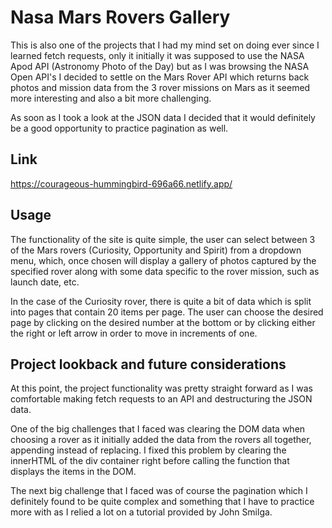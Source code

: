 # Nasa Mars Rovers Gallery

This is also one of the projects that I had my mind set on doing ever since I learned fetch requests, only it initially it was supposed to use the NASA Apod API (Astronomy Photo of the Day) but as I was browsing the NASA Open API's I decided to settle on the Mars Rover API which returns back photos and mission data from the 3 rover missions on Mars as it seemed more interesting and also a bit more challenging. 

As soon as I took a look at the JSON data I decided that it would definitely be a good opportunity to practice pagination as well.

## Link

https://courageous-hummingbird-696a66.netlify.app/

## Usage
 
The functionality of the site is quite simple, the user can select between 3 of the Mars rovers (Curiosity, Opportunity and Spirit) from a dropdown menu, which, once chosen will display a gallery of photos captured by the specified rover along with some data specific to the rover mission, such as launch date, etc.

In the case of the Curiosity rover, there is quite a bit of data which is split into pages that contain 20 items per page. The user can choose the desired page by clicking on the desired number at the bottom or by clicking either the right or left arrow in order to move in increments of one.

## Project lookback and future considerations 

At this point, the project functionality was pretty straight forward as I was comfortable making fetch requests to an API and destructuring the JSON data. 

One of the big challenges that I faced was clearing the DOM data when choosing a rover as it initially added the data from the rovers all together, appending instead of replacing. I fixed this problem by clearing the innerHTML of the div container right before calling the function that displays the items in the DOM.

The next big challenge that I faced was of course the pagination which I definitely found to be quite complex and something that I have to practice more with as I relied a lot on a tutorial provided by John Smilga.
